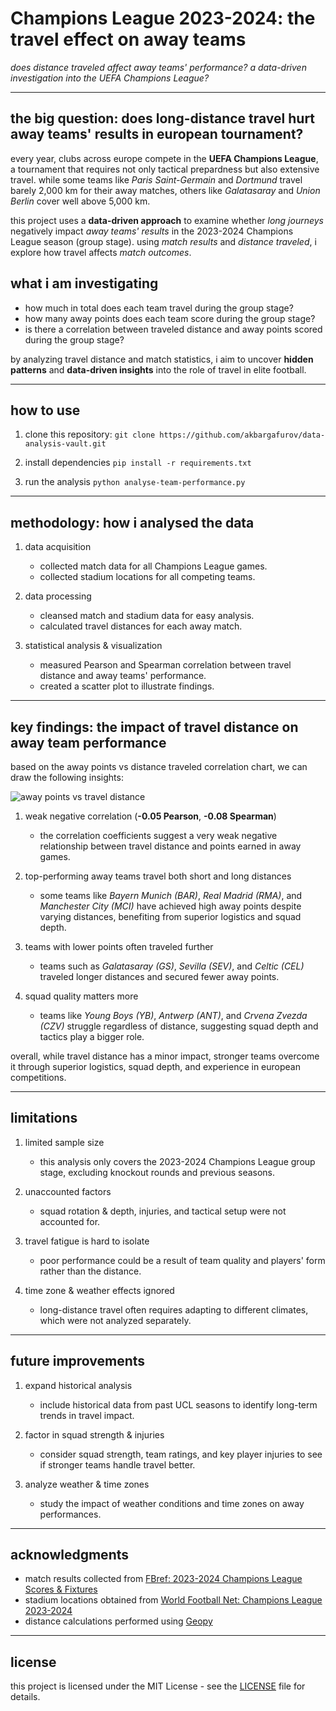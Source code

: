 # Champions League 2023-2024: the travel effect on away teams

*does distance traveled affect away teams' performance? a data-driven investigation into the UEFA Champions League?*

---

## the big question: does long-distance travel hurt away teams' results in european tournament?

every year, clubs across europe compete in the **UEFA Champions League**, a tournament that requires not only tactical prepardness but also extensive travel. while some teams like *Paris Saint-Germain* and *Dortmund* travel barely 2,000 km for their away matches, others like *Galatasaray* and *Union Berlin* cover well above 5,000 km.

this project uses a **data-driven approach** to examine whether *long journeys* negatively impact *away teams' results* in the 2023-2024 Champions League season (group stage). using *match results* and *distance traveled*, i explore how travel affects *match outcomes*.

## what i am investigating

- how much in total does each team travel during the group stage?
- how many away points does each team score during the group stage?
- is there a correlation between traveled distance and away points scored during the group stage?

by analyzing travel distance and match statistics, i aim to uncover **hidden patterns** and **data-driven insights** into the role of travel in elite football.

---

## how to use
1. clone this repository: 
```git clone https://github.com/akbargafurov/data-analysis-vault.git```

2. install dependencies
```pip install -r requirements.txt```

3. run the analysis
```python analyse-team-performance.py```

---

## methodology: how i analysed the data

1. data acquisition
    - collected match data for all Champions League games.
    - collected stadium locations for all competing teams.
    
2. data processing
    - cleansed match and stadium data for easy analysis.
    - calculated travel distances for each away match.

3. statistical analysis & visualization
    - measured Pearson and Spearman correlation between travel distance and away teams' performance.
    - created a scatter plot to illustrate findings.

---

## key findings: the impact of travel distance on away team performance

based on the away points vs distance traveled correlation chart, we can draw the following insights:

![away points vs travel distance](figures/points-vs-distance.png)

1. weak negative correlation (**-0.05 Pearson**, **-0.08 Spearman**)
    - the correlation coefficients suggest a very weak negative relationship between travel distance and points earned in away games.

2. top-performing away teams travel both short and long distances
    - some teams like *Bayern Munich (BAR)*, *Real Madrid (RMA)*, and *Manchester City (MCI)* have achieved high away points despite varying distances, benefiting from superior logistics and squad depth.

3. teams with lower points often traveled further 
    - teams such as *Galatasaray (GS)*, *Sevilla (SEV)*, and *Celtic (CEL)* traveled longer distances and secured fewer away points.

4. squad quality matters more
    - teams like *Young Boys (YB)*, *Antwerp (ANT)*, and *Crvena Zvezda (CZV)* struggle regardless of distance, suggesting squad depth and tactics play a bigger role.

overall, while travel distance has a minor impact, stronger teams overcome it through superior logistics, squad depth, and experience in european competitions.

---

## limitations

1. limited sample size
    - this analysis only covers the 2023-2024 Champions League group stage, excluding knockout rounds and previous seasons.

2. unaccounted factors
    - squad rotation & depth, injuries, and tactical setup were not accounted for.

3. travel fatigue is hard to isolate
    - poor performance could be a result of team quality and players' form rather than the distance.

4. time zone & weather effects ignored 
    - long-distance travel often requires adapting to different climates, which were not analyzed separately.

---

## future improvements
1. expand historical analysis
    - include historical data from past UCL seasons to identify long-term trends in travel impact.

2. factor in squad strength & injuries
    - consider squad strength, team ratings, and key player injuries to see if stronger teams handle travel better. 

3. analyze weather & time zones
    - study the impact of weather conditions and time zones on away performances.

---

## acknowledgments
- match results collected from [FBref: 2023-2024 Champions League Scores & Fixtures](https://fbref.com/en/comps/8/2023-2024/schedule/2023-2024-Champions-League-Scores-and-Fixtures)
- stadium locations obtained from [World Football Net: Champions League 2023-2024](https://www.worldfootball.net/venues/champions-league-2023-2024/)
- distance calculations performed using [Geopy](https://geopy.readthedocs.io/)

---

## license
this project is licensed under the MIT License - see the [LICENSE](LICENSE) file for details.